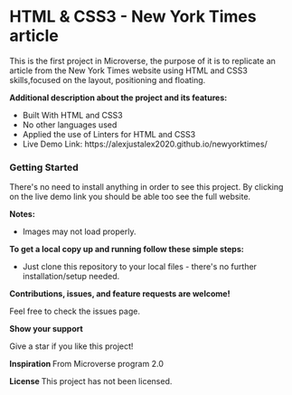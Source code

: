 # HTML & CSS3 - New York Times article

This is the first project in Microverse, the purpose of it is to replicate an article from the New York Times website using HTML and CSS3 skills,focused on the layout, positioning and floating.

<strong>Additional description about the project and its features:</strong>

<ul>
  <li>Built With HTML and CSS3</li>
  <li>No other languages used</li>
  <li>Applied the use of Linters for HTML and CSS3</li>
  <li>Live Demo Link: https://alexjustalex2020.github.io/newyorktimes/</li>
</ul>

<h3> Getting Started </h3>

There's no need to install anything in order to see this project. By clicking on the live demo link you should be able too see the full website.

<strong>Notes:</strong>

<ul>
  <li>Images may not load properly.</li>
</ul>

<strong>To get a local copy up and running follow these simple steps: </strong>

<ul>
  <li>Just clone this repository to your local files - there's no further installation/setup needed.</li>
</ul>

<strong> Contributions, issues, and feature requests are welcome!</strong>

Feel free to check the issues page.

<strong> Show your support </strong>

Give a star if you like this project!

<strong> Inspiration </strong>
From Microverse program 2.0

<strong> License </strong>
This project has not been licensed.
